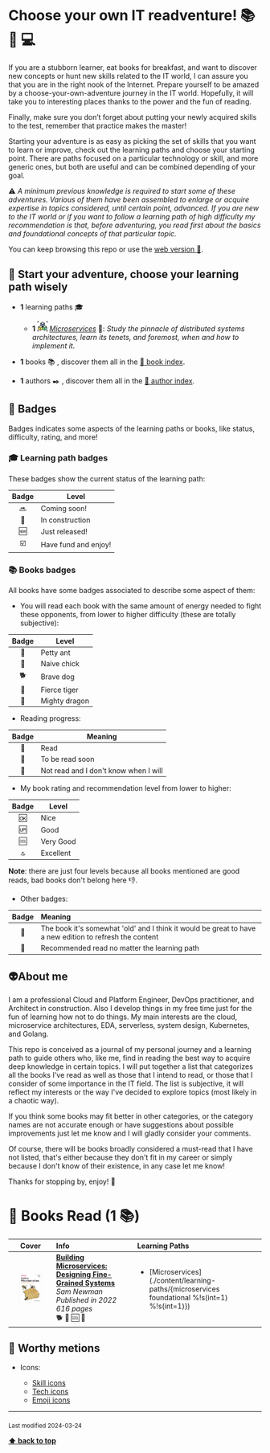 
[//]: # (Auto generated file from templates)


# Choose your own IT readventure! :books: :sunrise_over_mountains: :computer:

If you are a stubborn learner, eat books for breakfast, and want to discover new concepts or hunt new skills related to the IT world, I can assure you that you are in the right nook of the Internet. Prepare yourself to be amazed by a choose-your-own-adventure journey in the IT world. Hopefully, it will take you to interesting places thanks to the power and the fun of reading.

Finally, make sure you don’t forget about putting your newly acquired skills to the test, remember that practice makes the master!

Starting your adventure is as easy as picking the set of skills that you want to learn or improve, check out the learning paths and choose your starting point. There are paths focused on a particular technology or skill, and more generic ones, but both are useful and can be combined depending of your goal.


:warning: *A minimum previous knowledge is required to start some of these adventures. Various of them have been assembled to enlarge or acquire expertise in topics considered, until certain point, advanced. If you are new to the IT world or if you want to follow a learning path of high difficulty my recommendation is that, before adventuring, you read first about the basics and foundational concepts of that particular topic.*

You can keep browsing this repo or use the [web version :rocket:](https://itreadventure.madravings.wtf).

## :checkered_flag: Start your adventure, choose your learning path wisely


- **1** learning paths :mortar_board:
  - **1** <img height="20" src="/assets/learning-paths/icons/microservices.png" alt="microservices" title="Microservices"/> [*Microservices*](/content/learning-paths/microservices) :construction:: *Study the pinnacle of distributed systems architectures, learn its tenets, and foremost, when and how to implement it.*

- **1** books :books: , discover them all in the [:scroll: book index](./content/book-index.md).
- **1** authors :black_nib: , discover them all in the [:scroll: author index](./content/author-index.md).

## :name_badge: Badges

Badges indicates some aspects of the learning paths or books, like status, difficulty, rating, and more!

### :mortar_board: Learning path badges

These badges show the current status of the learning path:

| Badge | Level |
| :---: | --- |
| :soon: | Coming soon! |
| :construction: | In construction |
| :new: | Just released! |
| :ballot_box_with_check: | Have fund and enjoy! |

### :books: Books badges

All books have some badges associated to describe some aspect of them:

- You will read each book with the same amount of energy needed to fight these opponents, from lower to higher difficulty (these are totally subjective):

| Badge | Level |
| :---: | --- |
| :ant: | Petty ant |
| :hatched_chick: | Naive chick |
| :dog2: | Brave dog |
| :tiger2: | Fierce tiger |
| :dragon: | Mighty dragon |

- Reading progress:

| Badge | Meaning |
| :---: | --- |
| :green_book: | Read |
| :blue_book: | To be read soon |
| :orange_book: | Not read and I don't know when I will |

- My book rating and recommendation level from lower to higher:

| Badge  | Level     |
| :---:  | ---       |
| :ok:   | Nice      |
| :up:   | Good      |
| :cool: | Very Good |
| :top:  | Excellent |

**Note**: there are just four levels because all books mentioned are good reads, bad books don't belong here :thumbsdown:.

- Other badges:

| Badge | Meaning |
| :---:  | :---  |
| :arrows_counterclockwise: | The book it's somewhat 'old' and I think it would be great to have a new edition to refresh the content |
| :bookmark: | Recommended read no matter the learning path | 

## :alien:About me

I am a professional Cloud and Platform Engineer, DevOps practitioner, and Architect in construction. Also I develop things in my free time just for the fun of learning how not to do things. My main interests are the cloud, microservice architectures, EDA, serverless, system design, Kubernetes, and Golang.

This repo is conceived as a journal of my personal journey and a learning path to guide others who, like me, find in reading the best way to acquire deep knowledge in certain topics. I will put together a list that categorizes all the books I've read as well as those that I intend to read, or those that I consider of some importance in the IT field. The list is subjective, it will reflect my interests or the way I've decided to explore topics (most likely in a chaotic way).

If you think some books may fit better in other categories, or the category names are not accurate enough or have suggestions about possible improvements just let me know and I will gladly consider your comments. 

Of course, there will be books broadly considered a must-read that I have not listed, that's either because they don't fit in my career or simply because I don't know of their existence, in any case let me know!

Thanks for stopping by, enjoy! :open_hands:


[//]: # (Auto generated file from templates)

# :green_book: Books Read (1 :books:)

| Cover | Info | Learning Paths |
| :---: | :--- | :--- |
| <img src="/assets/books/covers/building-microservices.jpeg" alt="cover" style="width:60%"/> | [**Building Microservices: Designing Fine-Grained Systems**](https://learning.oreilly.com/library/view/-/9781492034018/) <br> *Sam Newman* <br> *Published in 2022* <br> *616 pages* <br> :dog2: :green_book: :cool: :bookmark: | <ul><li>[Microservices](./content/learning-paths/{microservices foundational %!s(int=1) %!s(int=1)})</li></ul> |


## :pushpin: Worthy metions

- Icons:

    * [Skill icons](https://github.com/tandpfun/skill-icons)
    * [Tech icons](https://github.com/marwin1991/profile-technology-icons)
    * [Emoji icons](https://gist.github.com/kajal1106/b0bf3b9f93b4f484dc3703c8c64bbe1c)


---
<sub>Last modified 2024-03-24</sub>

[**⬆ back to top**](#choose-your-own-it-readventure-books-sunrise_over_mountains-computer)
